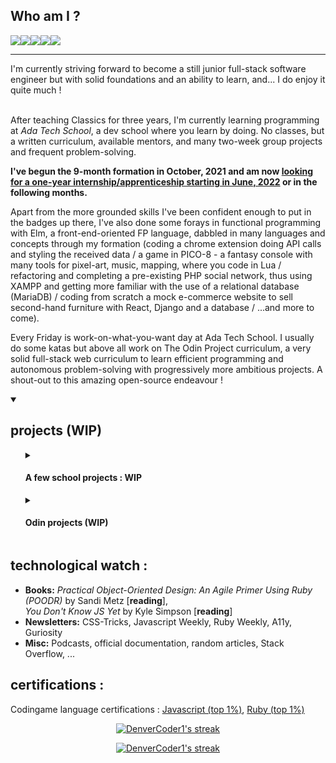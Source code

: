## Who am I ?

<img src="https://img.shields.io/badge/javascript%20-%23F0DB4F.svg?&style=for-the-badge&logo=javascript&logoColor=grey" /><img src="https://img.shields.io/badge/HTML-239120?style=for-the-badge&logo=html5&logoColor=white"><img src="https://img.shields.io/badge/CSS-cornflowerblue?&style=for-the-badge&logo=css3&logoColor=white"><img src="https://img.shields.io/badge/Ruby-CC342D?style=for-the-badge&logo=ruby&logoColor=pink"><img src="https://img.shields.io/badge/React-0095D5?style=for-the-badge&logo=react&logoColor=beige" />

<hr>
I'm currently striving forward to become a still junior full-stack software engineer but with solid foundations and an ability to learn, and... I do enjoy it quite much ! <br/><br>

After teaching Classics for three years, I'm currently learning programming at *Ada Tech School*, a dev school where you learn by doing. No classes, but a written curriculum, available mentors, and many two-week group projects and frequent problem-solving.

**I've begun the 9-month formation in October, 2021 and am now <u>looking for a one-year internship/apprenticeship starting in June, 2022</u> or in the following months.**

Apart from the more grounded skills I've been confident enough to put in the badges up there, I've also done some forays in functional programming with Elm, a front-end-oriented FP language, dabbled in many languages and concepts through my formation (coding a chrome extension doing API calls and styling the received data / a game in PICO-8 - a fantasy console with many tools for pixel-art, music, mapping, where you code in Lua / refactoring and completing a pre-existing PHP social network, thus using XAMPP and getting more familiar with the use of a relational database (MariaDB) / coding from scratch a mock e-commerce website to sell second-hand furniture with React, Django and a database / ...and more to come).

Every Friday is work-on-what-you-want day at Ada Tech School. I usually do some katas but above all work on The Odin Project curriculum, a very solid full-stack web curriculum to learn efficient programming and autonomous problem-solving with progressively more ambitious projects. A shout-out to this amazing open-source endeavour !

<details open>
   <summary>
      <h2>projects (WIP)</h2>
   </summary>
   <ul><details>
   <summary>
      <h4>A few school projects : WIP</h2>
   </summary>
      <b>Details to come !</b>
      <li> PICO-8 platformer
      <li>NewZik (chrome extension)
      <li>SLM (Sauver les meubles - second-hand furniture mock e-commerce site)
      <li>SurfSpots (iOS application)
      
</details>
      <details>
   <summary>
      <h4>Odin projects (WIP)</h2>
   </summary>
      </details></ul>
</details>

## technological watch :
- **Books:** *Practical Object-Oriented Design: An Agile Primer Using Ruby (POODR)* by Sandi Metz [**reading**],<br>
*You Don't Know JS Yet* by Kyle Simpson [**reading**]
- **Newsletters:** CSS-Tricks, Javascript Weekly, Ruby Weekly, A11y, Guriosity
- **Misc:** Podcasts, official documentation, random articles, Stack Overflow, ...

## certifications :
Codingame language certifications : [Javascript (top 1%)](https://www.codingame.com/certification/PAk1HTrpQAh5tRm_pWl5PA), [Ruby (top 1%)](https://www.codingame.com/certification/BVufJYwlBfAnfjWehxw38w)


<p align="center">
   <a href="https://github.com/anuraghazra/github-readme-stats">
    <img title="Github Stats" alt="DenverCoder1's streak" src="https://github-readme-stats.vercel.app/api/top-langs/?username=Astating&show_icons=true&theme=tokyonight&layout=compact&hide=&langs_count=8"/>
  </a>
</p>
<p align="center">
    <a href="https://github.com/anuraghazra/github-readme-stats">
    <img title="Github Stats" alt="DenverCoder1's streak" src="https://github-readme-stats-black-pi.vercel.app/api?username=Astating&show_icons=true&theme=tokyonight&count_private=true&include_all_commits=true"/>
  </a>

